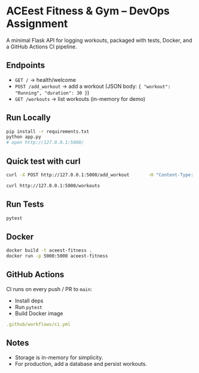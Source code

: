# ACEest Fitness & Gym – DevOps Assignment

A minimal Flask API for logging workouts, packaged with tests, Docker, and a GitHub Actions CI pipeline.

## Endpoints
- `GET /` → health/welcome
- `POST /add_workout` → add a workout (JSON body: `{ "workout": "Running", "duration": 30 }`)
- `GET /workouts` → list workouts (in-memory for demo)

## Run Locally
```bash
pip install -r requirements.txt
python app.py
# open http://127.0.0.1:5000/
```

## Quick test with curl
```bash
curl -X POST http://127.0.0.1:5000/add_workout       -H "Content-Type: application/json"       -d '{ "workout": "Running", "duration": 30 }'

curl http://127.0.0.1:5000/workouts
```

## Run Tests
```bash
pytest
```

## Docker
```bash
docker build -t aceest-fitness .
docker run -p 5000:5000 aceest-fitness
```

## GitHub Actions
CI runs on every push / PR to `main`:
- Install deps
- Run `pytest`
- Build Docker image
```yaml
.github/workflows/ci.yml
```

## Notes
- Storage is in-memory for simplicity.
- For production, add a database and persist workouts.
